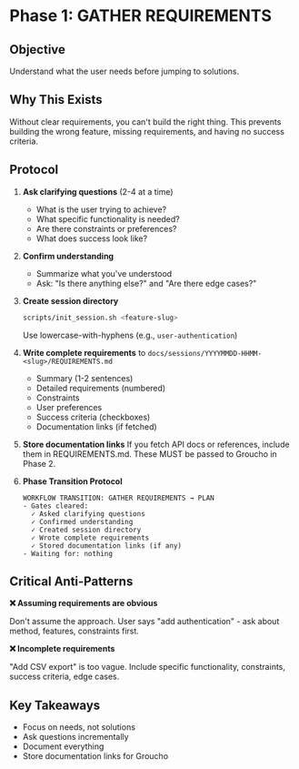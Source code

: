 # Phase 1: GATHER REQUIREMENTS

## Objective

Understand what the user needs before jumping to solutions.

## Why This Exists

Without clear requirements, you can't build the right thing. This prevents building the wrong feature, missing requirements, and having no success criteria.

## Protocol

1. **Ask clarifying questions** (2-4 at a time)
   - What is the user trying to achieve?
   - What specific functionality is needed?
   - Are there constraints or preferences?
   - What does success look like?

2. **Confirm understanding**
   - Summarize what you've understood
   - Ask: "Is there anything else?" and "Are there edge cases?"

3. **Create session directory**
   ```bash
   scripts/init_session.sh <feature-slug>
   ```
   Use lowercase-with-hyphens (e.g., `user-authentication`)

4. **Write complete requirements** to `docs/sessions/YYYYMMDD-HHMM-<slug>/REQUIREMENTS.md`
   - Summary (1-2 sentences)
   - Detailed requirements (numbered)
   - Constraints
   - User preferences
   - Success criteria (checkboxes)
   - Documentation links (if fetched)

5. **Store documentation links**
   If you fetch API docs or references, include them in REQUIREMENTS.md. These MUST be passed to Groucho in Phase 2.

6. **Phase Transition Protocol**
   ```
   WORKFLOW TRANSITION: GATHER REQUIREMENTS → PLAN
   - Gates cleared:
     ✓ Asked clarifying questions
     ✓ Confirmed understanding
     ✓ Created session directory
     ✓ Wrote complete requirements
     ✓ Stored documentation links (if any)
   - Waiting for: nothing
   ```

## Critical Anti-Patterns

**❌ Assuming requirements are obvious**

Don't assume the approach. User says "add authentication" - ask about method, features, constraints first.

**❌ Incomplete requirements**

"Add CSV export" is too vague. Include specific functionality, constraints, success criteria, edge cases.

## Key Takeaways

- Focus on needs, not solutions
- Ask questions incrementally
- Document everything
- Store documentation links for Groucho
